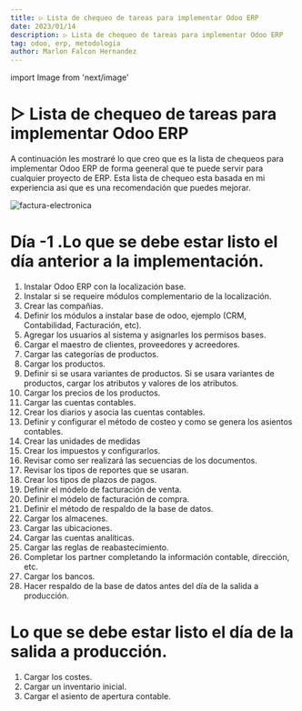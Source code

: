 ```yaml
---
title: ▷ Lista de chequeo de tareas para implementar Odoo ERP
date: 2023/01/14
description: ▷ Lista de chequeo de tareas para implementar Odoo ERP
tag: odoo, erp, metodologia
author: Marlon Falcon Hernandez
---
```

import Image from 'next/image'

# ▷ Lista de chequeo de tareas para implementar Odoo ERP
A continuación les mostraré lo que creo que es la lista de chequeos para implementar Odoo ERP de forma geeneral que te puede servir para cualquier proyecto de ERP. Esta lista de chequeo esta basada en mi experiencia asi que es una recomendación que puedes mejorar.

<Image
  src="/images/posts/check-list-odoo-erp.png"
  alt="factura-electronica"
  width={1280}
  height={720}
  priority
  className="next-image"
/>

# Día -1 .Lo que se debe estar listo el día anterior a la implementación.
1. Instalar Odoo ERP con la localización base.
2. Instalar si se requeire módulos complementario de la localización.
3. Crear las compañias.
4. Definir los módulos a instalar base de odoo, ejemplo (CRM, Contabilidad, Facturación, etc).
5. Agregar los usuarios al sistema y asignarles los permisos bases.
6. Cargar el maestro de clientes, proveedores y acreedores.
7. Cargar las categorías de productos.
8. Cargar los productos.
9. Definir si se usara variantes de productos. Si se usara variantes de productos, cargar los atributos y valores de los atributos.
10. Cargar los precios de los productos.
11. Cargar las cuentas contables.
12. Crear los diarios y asocia las cuentas contables.
13. Definir y configurar el método de costeo y como se genera los asientos contables.
14. Crear las unidades de medidas
15. Crear los impuestos y configurarlos.
16. Revisar como ser realizará las secuencias de los documentos.
17. Revisar los tipos de reportes que se usaran.
18. Crear los tipos de plazos de pagos.
19. Definir el módelo de facturación de venta.
20. Definir el módelo de facturación de compra.
21. Definir el método de respaldo de la base de datos.
22. Cargar los almacenes.
23. Cargar las ubicaciones.
24. Cargar las cuentas analíticas.
25. Cargar las reglas de reabastecimiento.
26. Completar los partner completando la información contable, dirección, etc.
27. Cargar los bancos.
27. Hacer respaldo de la base de datos antes del día de la salida a producción.

#  Lo que se debe estar listo el día de la salida a producción.
1. Cargar los costes.
2. Cargar un inventario inicial.
3. Cargar el asiento de apertura contable.
